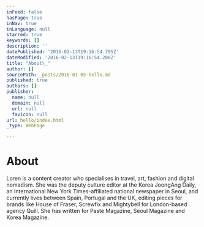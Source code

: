```yaml
---
inFeed: false
hasPage: true
inNav: true
inLanguage: null
starred: true
keywords: []
description: ''
datePublished: '2016-02-13T19:16:54.795Z'
dateModified: '2016-02-13T19:16:54.208Z'
title: "About\_"
author: []
sourcePath: _posts/2016-01-05-hello.md
published: true
authors: []
publisher:
  name: null
  domain: null
  url: null
  favicon: null
url: hello/index.html
_type: WebPage

---
```

# About 

Loren is a content
creator who specialises in travel, art, fashion and digital nomadism. She was
the deputy culture editor at the Korea JoongAng Daily, an International New
York Times-affiliated national newspaper in Seoul, and currently lives between
Spain, Portugal and the UK, editing pieces for brands like House of Fraser,
Screwfix and Mightybell for London-based agency Quill. She has written for
Paste Magazine, Seoul Magazine and Korea Magazine.
